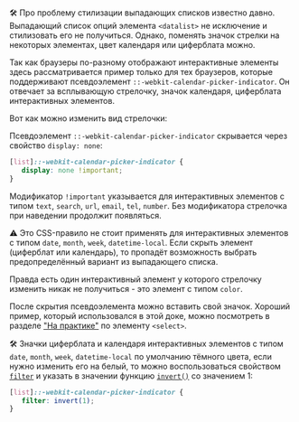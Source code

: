 🛠 Про проблему стилизации выпадающих списков известно давно. Выпадающий список опций элемента `<datalist>` не исключение и стилизовать его не получиться. Однако, поменять значок стрелки на некоторых элементах, цвет календаря или циферблата можно.

Так как браузеры по-разному отображают интерактивные элементы здесь рассматривается пример только для тех браузеров, которые поддерживают псевдоэлемент `::-webkit-calendar-picker-indicator`. Он отвечает за всплывающую стрелочку, значок календаря, циферблата интерактивных элементов.

Вот как можно изменить вид стрелочки:

Псевдоэлемент `::-webkit-calendar-picker-indicator` скрывается через свойство `display: none`:

```css
[list]::-webkit-calendar-picker-indicator {
   display: none !important;
}
```

Модификатор `!important` указывается для интерактивных элементов с типом `text`, `search`, `url`, `email`, `tel`, `number`. Без модификатора стрелочка при наведении продолжит появляться.

<aside>

⚠️ Это CSS-правило не стоит применять для интерактивных элементов с типом `date`, `month`, `week`, `datetime-local`. Если скрыть элемент (циферблат или календарь), то пропадёт возможность выбрать предопределённый вариант из выпадающего списка.

</aside>

Правда есть один интерактивный элемент у которого стрелочку изменить никак не получиться - это элемент с типом `color`.

После скрытия псевдоэлемента можно вставить свой значок. Хороший пример, который использовался в этой доке, можно посмотреть в разделе ["На практике"](/html/select/#na-praktike/) по элементу `<select>`.

🛠 Значки циферблата и календаря интерактивных элементов с типом `date`, `month`, `week`, `datetime-local` по умолчанию тёмного цвета, если нужно изменить его на белый, то можно воспользоваться свойством [`filter`](/css/filter/) и указать в значении функцию [`invert()`](/css/filter-functions/#invert/) со значением 1:

```css
[list]::-webkit-calendar-picker-indicator {
   filter: invert(1);
}
```
